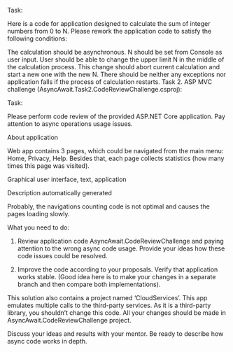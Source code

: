 Task:

Here is a code for application designed to calculate the sum of integer numbers from 0 to N. Please rework the application code to satisfy the following conditions:

The calculation should be asynchronous.
N should be set from Console as user input. User should be able to change the upper limit N in the middle of the calculation process. This change should abort current calculation and start a new one with the new N. 
There should be neither any exceptions nor application falls if the process of calculation restarts. 
Task 2. ASP MVC challenge (AsyncAwait.Task2.CodeReviewChallenge.csproj): 

Task:

Please perform code review of the provided ASP.NET Core application. Pay attention to async operations usage issues.

About application

Web app contains 3 pages, which could be navigated from the main menu: Home, Privacy, Help. Besides that, each page collects statistics (how many times this page was visited).

Graphical user interface, text, application

Description automatically generated

Probably, the navigations counting code is not optimal and causes the pages  loading slowly.

What you need to do:

1)  Review application code AsyncAwait.CodeReviewChallenge and paying attention to the wrong async code usage. Provide your ideas how these code issues could be resolved. 

2) Improve the code according to your proposals. Verify that application works stable. (Good idea here is to make your changes in a separate branch and then compare both implementations).

This solution also contains a project named ‘CloudServices’. This app emulates multiple calls to the third-party services. As it is a third-party library,  you shouldn’t change this code. All your changes should be made in AsyncAwait.CodeReviewChallenge project.

Discuss your ideas and results with your mentor. Be ready to describe how async code works in depth.
